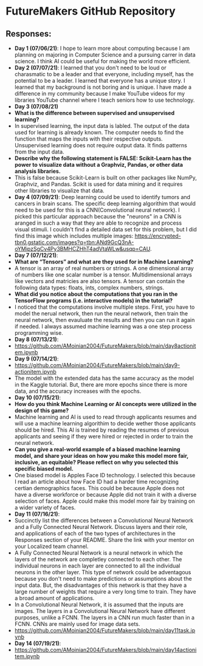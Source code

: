 
# FutureMakers GitHub Repository
## Responses:
   - **Day 1 (07/06/21)**: I hope to learn more about computing because I am planning on majoring in Computer Science and a pursuing carrer in data science. I think AI could be useful for making the world more efficient. 
   - **Day 2 (07/07/21)**: I learned that you don't need to be loud or charasmatic to be a leader and that everyone, including myself, has the potential to be a leader. I learned that everyone has a unique story. I learned that my background is not boring and is unique. I have made a difference in my community because I make YouTube videos for my libraries YouTube channel where I teach seniors how to use technology.  
 - **Day 3 (07/08/21)**
 - **What is the difference between supervised and unsupervised learning?**
 - In supervised learning, the input data is labled. The output of the data used for learning is already known. The computer needs to find the function that maps the inputs with their respective outputs. Unsupervised learning does not require output data. It finds patterns from the input data. 
 - **Describe why the following statement is FALSE: Scikit-Learn has the
power to visualize data without a Graphviz, Pandas, or other data
analysis libraries.** 
- This is false because Scikit-Learn is built on other packages like NumPy, Graphviz, and Pandas. Scikit is used for data mining and it requires other libraries to visualize that data.
 - **Day 4 (07/09/21)**: Deep learning could be used to identify tumors and cancers in brain scans. The specific deep learning algorithim that would need to be used for this is a CNN(Convolutional neural network). I picked this particular approach because the "neurons" in a CNN is aranged in such a way that they are able to recognize and process visual stimuli. I couldn't find a detailed data set for this problem, but I did find this image which includes multiple images: https://encrypted-tbn0.gstatic.com/images?q=tbn:ANd9GcQ3nA-oYMipzSgCv4Py3BMHCZHhT4adVtaWLw&usqp=CAU. 
 - **Day 7 (07/12/21)**: 
 - **What are “Tensors” and what are they used for in Machine Learning?**
 - A tensor is an array of real numbers or strings. A one dimensional array of numbers like one scalar number is a tensor. Multidimensional arrays like vectors and matricies are also tensors. A tensor can contain the following data types: floats, ints, complex numbers, strings.
 - **What did you notice about the computations that you ran in the TensorFlow programs (i.e. interactive models) in the tutorial?**
 - I noticed that the computations involve multiple steps. First, you have to model the nerual network, then run the neural network, then train the neural network, then evauluate the results and then you can run it again if needed. I always assumed machine learning was a one step process programming wise. 
-  **Day 8 (07/13/21)**: 
- https://github.com/AMoinian2004/FutureMakers/blob/main/day8actionitem.ipynb
-  **Day 9 (07/14/21)**: 
- https://github.com/AMoinian2004/FutureMakers/blob/main/day9-actionitem.ipynb
-  The model with the extended data has the same accuracy as the model in the Kaggle tutorial. But, there are more epochs since there is more data, and the accuracy increases with the epochs. 
- **Day 10 (07/15/21)**: 
 - **How do you think Machine Learning or AI concepts were utilized in the design of this game?**
 - Machine learning and AI is used to read through applicants resumes and will use a machine learning algorithim to decide wether those applicants should be hired. This AI is trained by reading the resumes of previous applicants and seeing if they were hired or rejected in order to train the neural network. 
 - **Can you give a real-world example of a biased machine learning model, and share your ideas on how you make this model more fair, inclusive, an equitable? Please reflect on why you selected this specific biased model.**
 - One biased model is Apples Face ID technology. I selected this because I read an article about how Face ID had a harder time recognizing certian demographics faces. This could be because Apple does not have a diverse workforce or because Apple did not train it with a diverse selection of faces. Apple could make this model more fair by training on a wider variety of faces.
 - **Day 11 (07/16/21)**: 
 - Succinctly list the differences between a Convolutional Neural Network and a Fully Connected Neural Network. Discuss layers and their role, and applications of each of the two types of architectures in the Responses section of your README. Share the link with your mentor on your Localized team channel.
 - A Fully Connected Neural Network is a neural network in which the layers of the network are completley connected to each other. The individual neurons in each layer are connected to all the individual neurons in the other layer. This type of network could be adventagous because you don't need to make predictions or assumptions about the input data. But, the disadvantages of this network is that they have a large number of weights that require a very long time to train. They have a broad amount of applications. 
 - In a Convolutional Neural Network, it is assumed that the inputs are images. The layers in a Convolutional Neural Network have different purposes, unlike a FCNN. The layers in a CNN run much faster than in a FCNN. CNNs are mainly used for image data sets.
 - https://github.com/AMoinian2004/FutureMakers/blob/main/day11task.ipynb
 - **Day 14 (07/19/21)**: 
 - https://github.com/AMoinian2004/FutureMakers/blob/main/day14actionitem.ipynb
